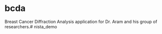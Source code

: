 # bcda

Breast Cancer Diffraction Analysis application for Dr. Aram and his group of researchers.# nista_demo
